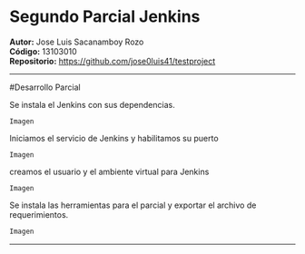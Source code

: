 # Segundo Parcial Jenkins

<b>Autor:</b> Jose Luis Sacanamboy Rozo<br>
<b>Código:</b> 13103010<br>
<b>Repositorio:</b> https://github.com/jose0luis41/testproject

-----------

#Desarrollo Parcial

Se instala el Jenkins con sus dependencias.
```
Imagen 

```
Iniciamos el servicio de Jenkins y habilitamos su puerto
```
Imagen 

```

creamos el usuario y el ambiente virtual para Jenkins
```
Imagen
```
Se instala las herramientas para el parcial y exportar el archivo de requerimientos.
```sh
Imagen
```
------
